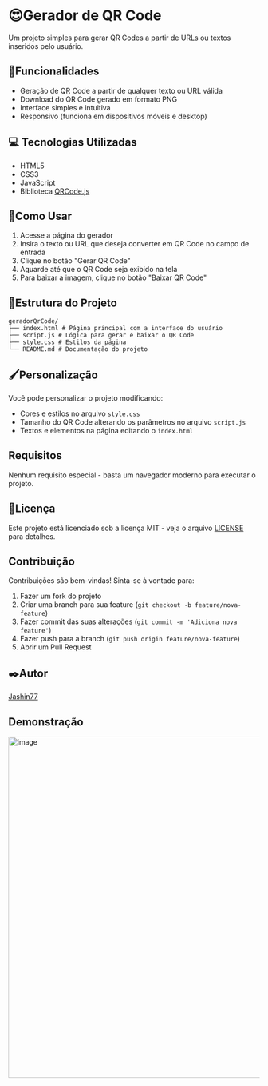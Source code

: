 # 😍Gerador de QR Code

Um projeto simples para gerar QR Codes a partir de URLs ou textos inseridos pelo usuário.

## 🧮Funcionalidades

- Geração de QR Code a partir de qualquer texto ou URL válida
- Download do QR Code gerado em formato PNG
- Interface simples e intuitiva
- Responsivo (funciona em dispositivos móveis e desktop)

## 💻 Tecnologias Utilizadas

- HTML5
- CSS3
- JavaScript
- Biblioteca [QRCode.js](https://davidshimjs.github.io/qrcodejs/)

## 🤔Como Usar

1. Acesse a página do gerador
2. Insira o texto ou URL que deseja converter em QR Code no campo de entrada
3. Clique no botão "Gerar QR Code"
4. Aguarde até que o QR Code seja exibido na tela
5. Para baixar a imagem, clique no botão "Baixar QR Code"

## 📒Estrutura do Projeto
```
geradorQrCode/
├── index.html # Página principal com a interface do usuário
├── script.js # Lógica para gerar e baixar o QR Code
├── style.css # Estilos da página
└── README.md # Documentação do projeto
```

## 🖌️Personalização

Você pode personalizar o projeto modificando:

- Cores e estilos no arquivo `style.css`
- Tamanho do QR Code alterando os parâmetros no arquivo `script.js`
- Textos e elementos na página editando o `index.html`

## Requisitos

Nenhum requisito especial - basta um navegador moderno para executar o projeto.

## 🧾Licença

Este projeto está licenciado sob a licença MIT - veja o arquivo [LICENSE](LICENSE) para detalhes.

## Contribuição

Contribuições são bem-vindas! Sinta-se à vontade para:

1. Fazer um fork do projeto
2. Criar uma branch para sua feature (`git checkout -b feature/nova-feature`)
3. Fazer commit das suas alterações (`git commit -m 'Adiciona nova feature'`)
4. Fazer push para a branch (`git push origin feature/nova-feature`)
5. Abrir um Pull Request

## ✒️Autor

[Jashin77](https://github.com/Jashin77)

## Demonstração

<img width="815" height="683" alt="image" src="https://github.com/user-attachments/assets/0f1ef5d3-9bf5-4edd-90a4-fabb3d2c1fb7" />

